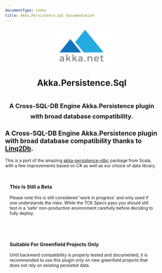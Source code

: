 ```yaml
---
documentType: index
title: Akka.Persistence.Sql Documentation
---
```


<!-- markdownlint-disable MD033 -->
<!-- markdownlint-disable MD009 -->
<style>
.subtitle {
    font-size:20px;
}
.jumbotron{
    text-align: center;
}
img.main-logo{
    width: 192px;
}
img.pb-logo-full{
    width:  200px;
}
h2:before{
    display: none;
}
.featured-box-minimal h4:before {
    height: 0px;
    margin-top: 0px;
}
</style>

<div class="container">
    <div class="jumbotron">   
      <img src="images/mainlogo.png" class="main-logo" />
      <h1 class="title">Akka.Persistence.Sql</h1>
      <h1 class="title"><small class="subtitle">A Cross-SQL-DB Engine Akka.Persistence plugin with broad database compatibility.</small></h1>
    </div>
</div>

<section>
    <div class="container">
        <h2 class="lead">A Cross-SQL-DB Engine Akka.Persistence plugin with broad database compatibility thanks to <a href="https://linq2db.github.io/">Linq2Db</a>.</h2>
        <p class="lead">This is a port of the amazing <a href="https://github.com/akka/akka-persistence-jdbc">akka-persistence-jdbc</a> package from Scala, with a few improvements based on C# as well as our choice of data library.</p>
    </div>
</section>

<section>
    <div class="container">
        <div class="alert-info" style="padding: 15px">
            <h3>This Is Still a Beta</h3>
            <p>Please note this is still considered 'work in progress' and only used if one understands the risks. While the TCK Specs pass you should still test in a 'safe' non-production environment carefully before deciding to fully deploy.</p>
        </div>
        <br/>
        <div class="alert-info" style="padding: 15px">
            <h3>Suitable For Greenfield Projects Only</h3>
            <p>Until backward compatibility is properly tested and documented, it is recommended to use this plugin only on new greenfield projects that does not rely on existing persisted data.</p>
        </div>
    </div>
</section>